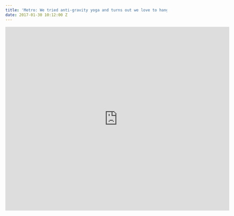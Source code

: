 ```yaml
---
title: 'Metro: We tried anti-gravity yoga and turns out we love to hang'
date: 2017-01-30 10:12:00 Z
---
```


<iframe src="http://metro.co.uk/video/embed/1385571" title="Metro Embed Video Player" width="698" height="573" scrolling="no" frameborder="0" allowfullscreen></iframe>